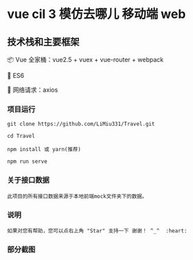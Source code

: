 # vue cil 3 模仿去哪儿 移动端 web

## 技术栈和主要框架
📦 Vue 全家桶：vue2.5 + vuex + vue-router + webpack

📌 ES6

📡 网络请求：axios


### 项目运行
```
git clone https://github.com/LiMiu331/Travel.git

cd Travel

npm install 或 yarn(推荐)

npm run serve
```

### 关于接口数据
```
此项目的所有接口数据来源于本地前端mock文件夹下的数据。
```

### 说明
```
如果对您有帮助，您可以点右上角 "Star" 支持一下 谢谢！ ^_^  :heart:

```
### 部分截图

